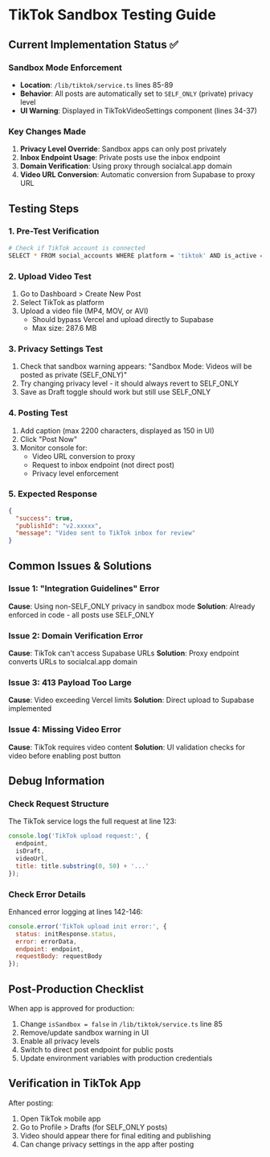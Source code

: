 # TikTok Sandbox Testing Guide

## Current Implementation Status ✅

### Sandbox Mode Enforcement
- **Location**: `/lib/tiktok/service.ts` lines 85-89
- **Behavior**: All posts are automatically set to `SELF_ONLY` (private) privacy level
- **UI Warning**: Displayed in TikTokVideoSettings component (lines 34-37)

### Key Changes Made
1. **Privacy Level Override**: Sandbox apps can only post privately
2. **Inbox Endpoint Usage**: Private posts use the inbox endpoint
3. **Domain Verification**: Using proxy through socialcal.app domain
4. **Video URL Conversion**: Automatic conversion from Supabase to proxy URL

## Testing Steps

### 1. Pre-Test Verification
```bash
# Check if TikTok account is connected
SELECT * FROM social_accounts WHERE platform = 'tiktok' AND is_active = true;
```

### 2. Upload Video Test
1. Go to Dashboard > Create New Post
2. Select TikTok as platform
3. Upload a video file (MP4, MOV, or AVI)
   - Should bypass Vercel and upload directly to Supabase
   - Max size: 287.6 MB

### 3. Privacy Settings Test
1. Check that sandbox warning appears: "Sandbox Mode: Videos will be posted as private (SELF_ONLY)"
2. Try changing privacy level - it should always revert to SELF_ONLY
3. Save as Draft toggle should work but still use SELF_ONLY

### 4. Posting Test
1. Add caption (max 2200 characters, displayed as 150 in UI)
2. Click "Post Now"
3. Monitor console for:
   - Video URL conversion to proxy
   - Request to inbox endpoint (not direct post)
   - Privacy level enforcement

### 5. Expected Response
```json
{
  "success": true,
  "publishId": "v2.xxxxx",
  "message": "Video sent to TikTok inbox for review"
}
```

## Common Issues & Solutions

### Issue 1: "Integration Guidelines" Error
**Cause**: Using non-SELF_ONLY privacy in sandbox mode
**Solution**: Already enforced in code - all posts use SELF_ONLY

### Issue 2: Domain Verification Error
**Cause**: TikTok can't access Supabase URLs
**Solution**: Proxy endpoint converts URLs to socialcal.app domain

### Issue 3: 413 Payload Too Large
**Cause**: Video exceeding Vercel limits
**Solution**: Direct upload to Supabase implemented

### Issue 4: Missing Video Error
**Cause**: TikTok requires video content
**Solution**: UI validation checks for video before enabling post button

## Debug Information

### Check Request Structure
The TikTok service logs the full request at line 123:
```javascript
console.log('TikTok upload request:', {
  endpoint,
  isDraft,
  videoUrl,
  title: title.substring(0, 50) + '...'
});
```

### Check Error Details
Enhanced error logging at lines 142-146:
```javascript
console.error('TikTok upload init error:', {
  status: initResponse.status,
  error: errorData,
  endpoint: endpoint,
  requestBody: requestBody
});
```

## Post-Production Checklist
When app is approved for production:
1. Change `isSandbox = false` in `/lib/tiktok/service.ts` line 85
2. Remove/update sandbox warning in UI
3. Enable all privacy levels
4. Switch to direct post endpoint for public posts
5. Update environment variables with production credentials

## Verification in TikTok App
After posting:
1. Open TikTok mobile app
2. Go to Profile > Drafts (for SELF_ONLY posts)
3. Video should appear there for final editing and publishing
4. Can change privacy settings in the app after posting